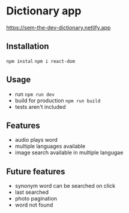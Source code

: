 # Dictionary app
https://sem-the-dev-dictionary.netlify.app

## Installation 
`npm instal`
`npm i react-dom`

## Usage
- run `npm run dev`
- build for production `npm run build`
- tests aren't included 

## Features
- audio plays word
- multiple languages available
- image search available in multiple langugae

## Future features
- synonym word can be searched on click
- last searched
- photo pagination
- word not found

